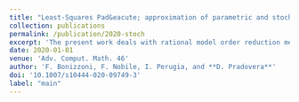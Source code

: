 ```yaml
---
title: "Least-Squares Pad&eacute; approximation of parametric and stochastic Helmholtz maps"
collection: publications
permalink: /publication/2020-stoch
excerpt: 'The present work deals with rational model order reduction methods based on the single-point Least-Square (LS) Pad&eacute; approximation techniques introduced in Bonizzoni et al. (ESAIM Math. Model. Numer. Anal., 52(4), 1261-1284 2018, Math. Comput. 89, 1229-1257 2020). Algorithmical aspects concerning the construction of rational LS-Pad&eacute; approximants are described. In particular, we show that the computation of the Pad&eacute; denominator can be carried out efficiently by solving an eigenvalue-eigenvector problem involving a Gramian matrix. The LS-Pad&eacute; techniques are employed to approximate the frequency response map associated with two parametric time-harmonic acoustic wave problems, namely a transmission-reflection problem and a scattering problem. In both cases, we establish the meromorphy of the frequency response map. The Helmholtz equation with stochastic wavenumber is also considered. In particular, for Lipschitz functionals of the solution and their corresponding probability measures, we establish weak convergence of the measure derived from the LS-Pad&eacute; approximant to the true one. 2D numerical tests are performed, which confirm the effectiveness of the approximation methods.'
date: 2020-01-01
venue: 'Adv. Comput. Math. 46'
author: 'F. Bonizzoni, F. Nobile, I. Perugia, and **D. Pradovera**'
doi: '10.1007/s10444-020-09749-3'
label: "main"
---
```


